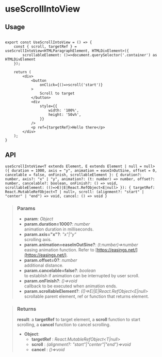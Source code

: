# useScrollIntoView


## Usage

```tsx

export const UseScrollIntoView = () => {
	const { scroll, targetRef } = useScrollIntoView<HTMLParagraphElement, HTMLDivElement>({
		scrollableElement: ()=>document.querySelector('.container') as HTMLDivElement
	});

	return (
		<div>
			<button
				onClick={()=>scroll('start')}
			>
				Scroll to target
			</button>
			<div
				style={{
					width: '100%',
					height: '50vh',
				}}
			/>
			<p ref={targetRef}>Hello there</p>
		</div>
	);
}
```




## API

```tsx
useScrollIntoView<T extends Element, E extends Element | null = null>({ duration = 1000, axis = "y", animation = easeInOutSine, offset = 0, cancelable = false, onFinish, scrollableElement }: { duration?: number, axis?: "x" | "y", animation?: (t: number) => number, offset?: number, cancelable?: boolean, onFinish?: () => void, scrollableElement: (()=>E)|E|React.RefObject<E|null> }): { targetRef: React.MutableRefObject<T | null>, scroll: (alignment?: "start" | "center" | "end") => void, cancel: () => void }
```

> ### Params
>
> - __param__: _Object_
> - __param.duration=1000?__: _number_  
animation duration in milliseconds.
> - __param.axis="x"?__: _"x"|"y"_  
scrolling axis.
> - __param.animation=easeInOutSine?__: _(t:number)=>number_  
easing animation function. Refer to [https://easings.net/](https://easings.net/).
> - __param.offset=0?__: _number_  
additional distance.
> - __param.cancelable=false?__: _boolean_  
to establish if animation can be interrupted by user scroll.
> - __param.onFinish?__: _()=>void_  
callback to be executed when animation ends.
> - __param.scrollableElement?__: _(()=>E)|E|React.RefObject<E|null>_  
scrollable parent element, ref or function that returns element.
>

> ### Returns
>
> __result__: a __targetRef__ to target element, a __scroll__ function to start scrolling, a __cancel__ function to cancel scrolling.
> - __Object__:  
>     - __targetRef__ : _React.MutableRefObject<T|null>_  
>     - __scroll__ : _(alignment?: "start"|"center"|"end")=>void_  
>     - __cancel__ : _()=>void_  
>